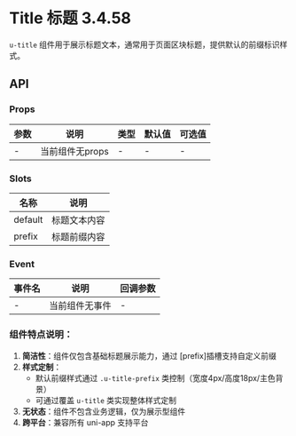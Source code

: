 # Title 标题 <span class="badge tip">3.4.58</span>

`u-title` 组件用于展示标题文本，通常用于页面区块标题，提供默认的前缀标识样式。

## API

### Props

| 参数 | 说明 | 类型 | 默认值 | 可选值 |
|------|------|------|--------|--------|
| - | 当前组件无props | - | - | - |

### Slots

| 名称 | 说明 |
|------|------|
| default | 标题文本内容 |
| prefix | 标题前缀内容 |

### Event

| 事件名 | 说明 | 回调参数 |
|--------|------|----------|
| - | 当前组件无事件 | - |

### 组件特点说明：
1. **简洁性**：组件仅包含基础标题展示能力，通过 [prefix]插槽支持自定义前缀
2. **样式定制**：
   - 默认前缀样式通过 `.u-title-prefix` 类控制（宽度4px/高度18px/主色背景）
   - 可通过覆盖 `u-title` 类实现整体样式定制
3. **无状态**：组件不包含业务逻辑，仅为展示型组件
4. **跨平台**：兼容所有 uni-app 支持平台